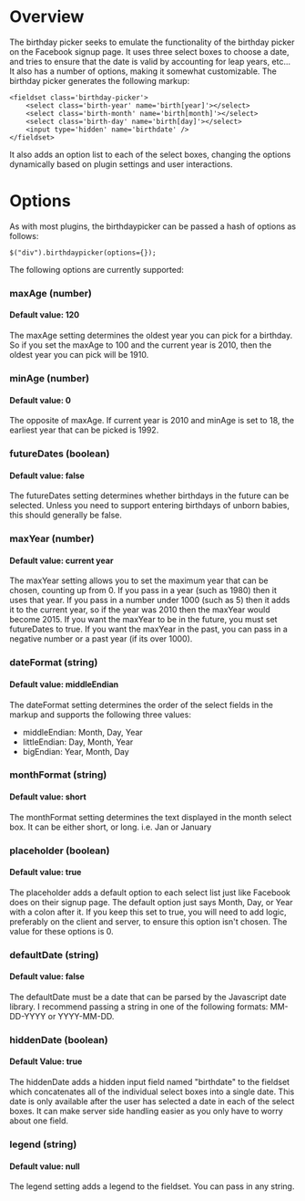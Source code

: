 # Overview
The birthday picker seeks to emulate the functionality of the birthday picker on the Facebook signup page. It uses three select boxes to choose a date, and tries to ensure that the date is valid by accounting for leap years, etc... It also has a number of options, making it somewhat customizable. The birthday picker generates the following markup:

    <fieldset class='birthday-picker'>
        <select class='birth-year' name='birth[year]'></select>
        <select class='birth-month' name='birth[month]'></select>
        <select class='birth-day' name='birth[day]'></select>
        <input type='hidden' name='birthdate' />
    </fieldset>

It also adds an option list to each of the select boxes, changing the options dynamically based on plugin settings and user interactions.

# Options
As with most plugins, the birthdaypicker can be passed a hash of options as follows:

    $("div").birthdaypicker(options={});

The following options are currently supported:

### maxAge (number)
#### Default value: 120 ####
The maxAge setting determines the oldest year you can pick for a birthday. So if you set the maxAge to 100 and the current year is 2010, then the oldest year you can pick will be 1910.

### minAge (number)
#### Default value: 0 ####
The opposite of maxAge. If current year is 2010 and minAge is set to 18, the earliest year that can be picked is 1992.

### futureDates (boolean)
#### Default value: false
The futureDates setting determines whether birthdays in the future can be selected. Unless you need to support entering birthdays of unborn babies, this should generally be false.

### maxYear (number)
#### Default value: current year
The maxYear setting allows you to set the maximum year that can be chosen, counting up from 0. If you pass in a year (such as 1980) then it uses that year. If you pass in a number under 1000 (such as 5) then it adds it to the current year, so if the year was 2010 then the maxYear would become 2015. If you want the maxYear to be in the future, you must set futureDates to true. If you want the maxYear in the past, you can pass in a negative number or a past year (if its over 1000).

### dateFormat (string)
#### Default value: middleEndian
The dateFormat setting determines the order of the select fields in the markup and supports the following three values:

* middleEndian: Month, Day, Year
* littleEndian: Day, Month, Year
* bigEndian: Year, Month, Day

### monthFormat (string)
#### Default value: short
The monthFormat setting determines the text displayed in the month select box. It can be either short, or long. i.e. Jan or January

### placeholder (boolean)
#### Default value: true
The placeholder adds a default option to each select list just like Facebook does on their signup page. The default option just says Month, Day, or Year with a colon after it. If you keep this set to true, you will need to add logic, preferably on the client and server, to ensure this option isn't chosen. The value for these options is 0.

### defaultDate (string)
#### Default value: false
The defaultDate must be a date that can be parsed by the Javascript date library. I recommend passing a string in one of the following formats: MM-DD-YYYY or YYYY-MM-DD.

### hiddenDate (boolean)
#### Default Value: true
The hiddenDate adds a hidden input field named "birthdate" to the fieldset which concatenates all of the individual select boxes into a single date. This date is only available after the user has selected a date in each of the select boxes. It can make server side handling easier as you only have to worry about one field.

### legend (string)

#### Default value: null
The legend setting adds a legend to the fieldset. You can pass in any string.